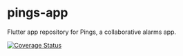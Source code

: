 # pings-app
Flutter app repository for Pings, a collaborative alarms app.

[![Coverage Status](https://coveralls.io/repos/github/Chinmay-KB/pings-app/badge.svg?branch=main)](https://coveralls.io/github/Chinmay-KB/pings-app?branch=main)
